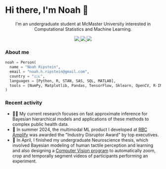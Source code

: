 <H1>Hi there, I'm Noah 👋</H1>



<p align="center">
  I'm an undergraduate student at McMaster University interested in Computational Statistics and Machine Learning.
</p>

<p align="center">
  <a href="https://www.linkedin.com/in/noah-ripstein/">
    <img src="https://img.shields.io/static/v1?label=%20&logo=linkedin&labelColor=555&message=LinkedIn&color=blue"/>
  </a>
  <a href="mailto:noah.h.ripstein@gmail.com">
    <img src="https://img.shields.io/static/v1?label=%20&logo=gmail&labelColor=555&message=Email&color=red"/>
  </a>
  <a href="http://noahripstein.com/">
    <img src="https://img.shields.io/static/v1?label=%20&logo=firefoxbrowser&labelColor=555&message=Homepage&color=darkcyan"/>
  </a>
</p>

<H3>About me</H3>

```python
noah = Person(
  name = "Noah Ripstein",
  email = "noah.h.ripstein@gmail.com",
  country = "🇨🇦",
  languages = [Python, R, STAN, SAS, SQL, MATLAB],
  tools = [NumPy, Matplotlib, Pandas, TensorFlow, Sklearn, OpenCV, R-INLA]
)
```


<H3>Recent activity</H3>

<ul>
  <li>👨‍💻 My current research focuses on fast approximate inference for Bayesian hierarchical models and applications of these methods to complex public health data.</li>  
  <li>🎉 In summer 2024, the multimodal ML product I developed at <a href="https://jobs.rbc.com/ca/en/amplify-studentexperience">RBC Amplify</a> was awarded the "Industry Disruptor Award" by top executives.</li>
  <li>🧠 In April, I finished my undergraduate Neuroscience thesis, which involved Bayesian modeling of human tactile perception and learning and also designing a <a href="https://github.com/nripstein/Thesis-100-DOH">Computer Vision program</a> to automatically zoom, crop and temporally segment videos of participants performing an experiment.
</li>
</ul>



